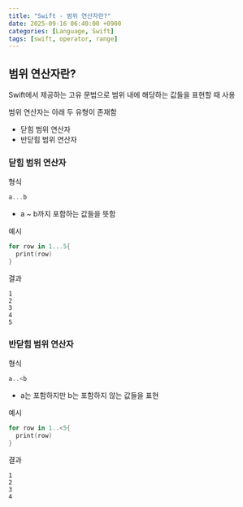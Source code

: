 ```yaml
---
title: "Swift - 범위 연산자란?"
date: 2025-09-16 06:40:00 +0900
categories: [Language, Swift]
tags: [swift, operator, range]
---
```


## **범위 연산자란?**
Swift에서 제공하는 고유 문법으로 범위 내에 해당하는 값들을 표현할 때 사용

범위 연산자는 아래 두 유형이 존재함
- 닫힘 범위 연산자
- 반닫힘 범위 연산자

### **닫힘 범위 연산자**
형식
```swift
a...b
```

- a ~ b까지 포함하는 값들을 뜻함

예시
```swift
for row in 1...5{
  print(row)
}
```

결과
```
1
2
3
4
5
```

### **반닫힘 범위 연산자**
형식
```swift
a..<b
```

- a는 포함하지만 b는 포함하지 않는 값들을 표현

예시
```swift
for row in 1..<5{
  print(row)
}
```

결과
```
1
2
3
4
```
